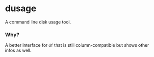 # dusage

A command line disk usage tool.

### Why?

A better interface for `df` that is still column-compatible but shows other infos as well.
